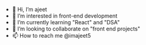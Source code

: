 - 👋 Hi, I’m ajeet
- 👀 I’m interested in front-end development
- 🌱 I’m currently learning "React" and "DSA"
- 💞️ I’m looking to collaborate on "front end projects"
- 📫 How to reach me @imajeet5

<!---
imajeet5/imajeet5 is a ✨ special ✨ repository because its `README.md` (this file) appears on your GitHub profile.
You can click the Preview link to take a look at your changes.
--->
